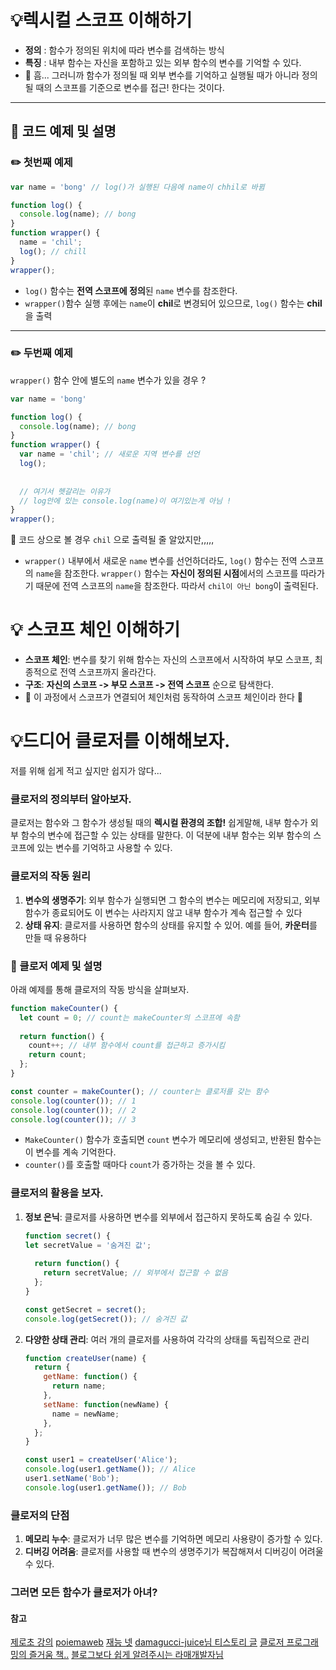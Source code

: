 # 💡렉시컬 스코프 이해하기

- **정의** : 함수가 정의된 위치에 따라 변수를 검색하는 방식
- **특징** : 내부 함수는 자신을 포함하고 있는 외부 함수의 변수를 기억할 수 있다.
- 🌚 흠... 그러니까 함수가 정의될 때 외부 변수를 기억하고 실행될 때가 아니라 정의될 때의 스코프를 기준으로 변수를 접근! 한다는 것이다.

***
## 🚀 코드 예제 및 설명
### ✏️ 첫번째 예제

```javascript
var name = 'bong' // log()가 실행된 다음에 name이 chhil로 바뀜

function log() {
  console.log(name); // bong
}
function wrapper() {
  name = 'chil';
  log(); // chill
}
wrapper();
```
- `log()` 함수는 **전역 스코프에 정의**된 `name` 변수를 참조한다.
- `wrapper()`함수 실행 후에는 `name`이 **chil**로 변경되어 있으므로, `log()` 함수는 **chil**을 출력

***
### ✏️ 두번째 예제
`wrapper()` 함수 안에 별도의 `name` 변수가 있을 경우 ?

```javascript
var name = 'bong'

function log() {
  console.log(name); // bong
}
function wrapper() {
  var name = 'chil'; // 새로운 지역 변수를 선언
  log();
  
  
  // 여기서 헷갈리는 이유가 
  // log안에 있는 console.log(name)이 여기있는게 아님 !
}
wrapper();
```
🌚 코드 상으로 볼 경우 `chil` 으로 출력될 줄 알았지만,,,,,
- `wrapper()` 내부에서 새로운 `name` 변수를 선언하더라도, `log()` 함수는 전역 스코프의 `name`을 참조한다.
	`wrapper()` 함수는 **자신이 정의된 시점**에서의 스코프를 따라가기 때문에 전역 스코프의 `name`을 참조한다. 따라서 `chil이 아닌 bong`이 출력된다.

# 💡 스코프 체인 이해하기

- **스코프 체인**: 변수를 찾기 위해 함수는 자신의 스코프에서 시작하여 부모 스코프, 최종적으로 전역 스코프까지 올라간다.
- **구조**: **자신의 스코프 -> 부모 스코프 -> 전역 스코프** 순으로 탐색한다.
- 🌚 이 과정에서 스코프가 연결되어 체인처럼 동작하여 스코프 체인이라 한다 🌚

# 💡드디어 클로저를 이해해보자.

저를 위해 쉽게 적고 싶지만 쉽지가 않다...
### **클로저의 정의**부터 알아보자.
클로저는 함수와 그 함수가 생성될 때의 **렉시컬 환경의 조합!** 쉽게말해, 내부 함수가 외부 함수의 변수에 접근할 수 있는 상태를 말한다. 이 덕분에 내부 함수는 외부 함수의 스코프에 있는 변수를 기억하고 사용할 수 있다.

### 클로저의 작동 원리

1. **변수의 생명주기**: 외부 함수가 실행되면 그 함수의 변수는 메모리에 저장되고, 외부 함수가 종료되어도 이 변수는 사라지지 않고 내부 함수가 계속 접근할 수 있다
2. **상태 유지**: 클로저를 사용하면 함수의 상태를 유지할 수 있어. 예를 들어, **카운터**를 만들 때 유용하다

### 🚀 클로저 예제 및 설명

아래 예제를 통해 클로저의 작동 방식을 살펴보자.

```javascript
function makeCounter() {
  let count = 0; // count는 makeCounter의 스코프에 속함
  
  return function() {
    count++; // 내부 함수에서 count를 접근하고 증가시킴
    return count;
  };
}

const counter = makeCounter(); // counter는 클로저를 갖는 함수
console.log(counter()); // 1
console.log(counter()); // 2
console.log(counter()); // 3
```
- `MakeCounter()` 함수가 호출되면 `count` 변수가 메모리에 생성되고, 반환된 함수는 이 변수를 계속 기억한다.
- `counter()`를 호출할 때마다 `count`가 증가하는 것을 볼 수 있다.

### 클로저의 활용을 보자.

1. **정보 은닉**: 클로저를 사용하면 변수를 외부에서 접근하지 못하도록 숨길 수 있다.
	```javascript
	function secret() {
	let secretValue = '숨겨진 값';
	  
	  return function() {
		return secretValue; // 외부에서 접근할 수 없음
	  };
	}

	const getSecret = secret();
	console.log(getSecret()); // 숨겨진 값
	```
    
2. **다양한 상태 관리**: 여러 개의 클로저를 사용하여 각각의 상태를 독립적으로 관리
    ```javascript
    function createUser(name) {
      return {
        getName: function() {
          return name;
        },
        setName: function(newName) {
          name = newName;
        },
      };
    }
    
    const user1 = createUser('Alice');
    console.log(user1.getName()); // Alice
    user1.setName('Bob');
    console.log(user1.getName()); // Bob
    ```
    
### 클로저의 단점

1. **메모리 누수**: 클로저가 너무 많은 변수를 기억하면 메모리 사용량이 증가할 수 있다.
2. **디버깅 어려움**: 클로저를 사용할 때 변수의 생명주기가 복잡해져서 디버깅이 어려울 수 있다.
### 그러면 모든 함수가 클로저가 아녀?


#### 참고
[제로초 강의](https://www.youtube.com/watch?v=jVP4fFtSvsg)
[poiemaweb](https://poiemaweb.com/js-scope#7-%EB%A0%89%EC%8B%9C%EC%BB%AC-%EC%8A%A4%EC%BD%94%ED%94%84)
[재능 넷](https://www.jaenung.net/tree/1560)
[damagucci-juice님 티스토리 글](https://damagucci-juice.tistory.com/entry/8%EC%9D%BC%EC%B0%A8-%ED%81%B4%EB%A1%9C%EC%A0%80)
[클로저 프로그래밍의 즐거움 책..](https://www.yes24.com/Product/Goods/24555451)
[블로그보다 쉽게 알려주시는 라매개발자님](https://www.youtube.com/watch?v=LL0DGc5pg7A)


